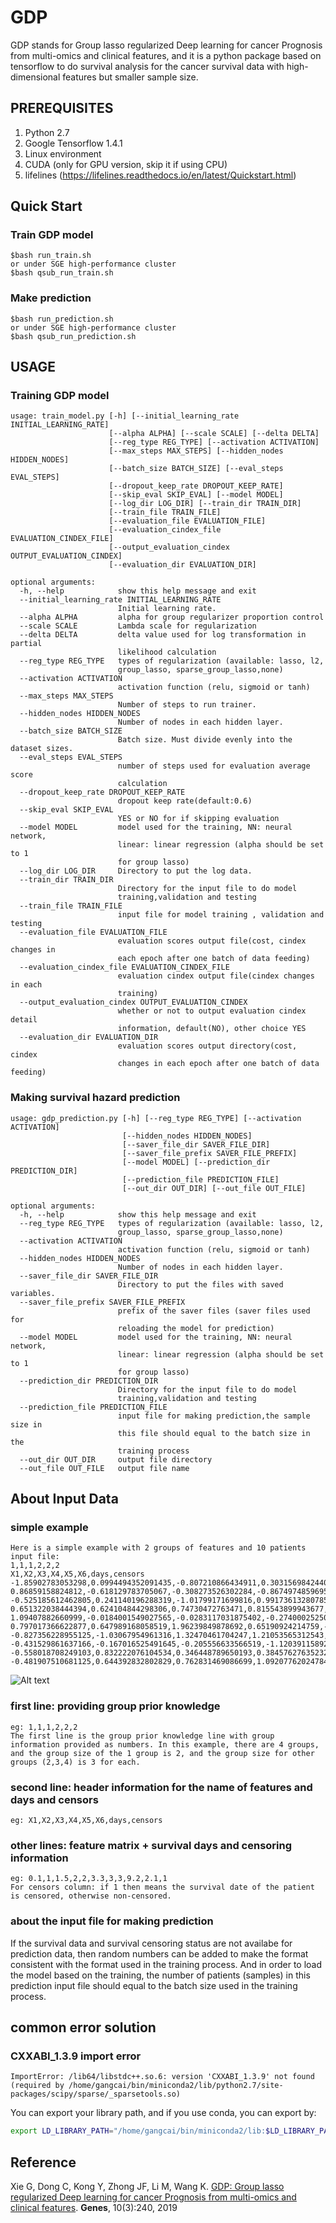 # GDP 

GDP stands for Group lasso regularized Deep learning for cancer Prognosis from multi-omics and clinical features, and it is a python package based on tensorflow to do survival analysis for the cancer survival data with high-dimensional features but smaller sample size.

## PREREQUISITES

1. Python 2.7
2. Google Tensorflow 1.4.1
3. Linux environment
4. CUDA (only for GPU version, skip it if using CPU)
5. lifelines (https://lifelines.readthedocs.io/en/latest/Quickstart.html)

## Quick Start
### Train GDP model

```
$bash run_train.sh
or under SGE high-performance cluster
$bash qsub_run_train.sh
```
### Make prediction
```
$bash run_prediction.sh
or under SGE high-performance cluster
$bash qsub_run_prediction.sh
```

## USAGE 

### Training GDP model
```
usage: train_model.py [-h] [--initial_learning_rate INITIAL_LEARNING_RATE]
                      [--alpha ALPHA] [--scale SCALE] [--delta DELTA]
                      [--reg_type REG_TYPE] [--activation ACTIVATION]
                      [--max_steps MAX_STEPS] [--hidden_nodes HIDDEN_NODES]
                      [--batch_size BATCH_SIZE] [--eval_steps EVAL_STEPS]
                      [--dropout_keep_rate DROPOUT_KEEP_RATE]
                      [--skip_eval SKIP_EVAL] [--model MODEL]
                      [--log_dir LOG_DIR] [--train_dir TRAIN_DIR]
                      [--train_file TRAIN_FILE]
                      [--evaluation_file EVALUATION_FILE]
                      [--evaluation_cindex_file EVALUATION_CINDEX_FILE]
                      [--output_evaluation_cindex OUTPUT_EVALUATION_CINDEX]
                      [--evaluation_dir EVALUATION_DIR]

optional arguments:
  -h, --help            show this help message and exit
  --initial_learning_rate INITIAL_LEARNING_RATE
                        Initial learning rate.
  --alpha ALPHA         alpha for group regularizer proportion control
  --scale SCALE         Lambda scale for regularization
  --delta DELTA         delta value used for log transformation in partial
                        likelihood calculation
  --reg_type REG_TYPE   types of regularization (available: lasso, l2,
                        group_lasso, sparse_group_lasso,none)
  --activation ACTIVATION
                        activation function (relu, sigmoid or tanh)
  --max_steps MAX_STEPS
                        Number of steps to run trainer.
  --hidden_nodes HIDDEN_NODES
                        Number of nodes in each hidden layer.
  --batch_size BATCH_SIZE
                        Batch size. Must divide evenly into the dataset sizes.
  --eval_steps EVAL_STEPS
                        number of steps used for evaluation average score
                        calculation
  --dropout_keep_rate DROPOUT_KEEP_RATE
                        dropout keep rate(default:0.6)
  --skip_eval SKIP_EVAL
                        YES or NO for if skipping evaluation
  --model MODEL         model used for the training, NN: neural network,
                        linear: linear regression (alpha should be set to 1
                        for group lasso)
  --log_dir LOG_DIR     Directory to put the log data.
  --train_dir TRAIN_DIR
                        Directory for the input file to do model
                        training,validation and testing
  --train_file TRAIN_FILE
                        input file for model training , validation and testing
  --evaluation_file EVALUATION_FILE
                        evaluation scores output file(cost, cindex changes in
                        each epoch after one batch of data feeding)
  --evaluation_cindex_file EVALUATION_CINDEX_FILE
                        evaluation cindex output file(cindex changes in each
                        training)
  --output_evaluation_cindex OUTPUT_EVALUATION_CINDEX
                        whether or not to output evaluation cindex detail
                        information, default(NO), other choice YES
  --evaluation_dir EVALUATION_DIR
                        evaluation scores output directory(cost, cindex
                        changes in each epoch after one batch of data feeding)

```
### Making survival hazard prediction
```
usage: gdp_prediction.py [-h] [--reg_type REG_TYPE] [--activation ACTIVATION]
                         [--hidden_nodes HIDDEN_NODES]
                         [--saver_file_dir SAVER_FILE_DIR]
                         [--saver_file_prefix SAVER_FILE_PREFIX]
                         [--model MODEL] [--prediction_dir PREDICTION_DIR]
                         [--prediction_file PREDICTION_FILE]
                         [--out_dir OUT_DIR] [--out_file OUT_FILE]

optional arguments:
  -h, --help            show this help message and exit
  --reg_type REG_TYPE   types of regularization (available: lasso, l2,
                        group_lasso, sparse_group_lasso,none)
  --activation ACTIVATION
                        activation function (relu, sigmoid or tanh)
  --hidden_nodes HIDDEN_NODES
                        Number of nodes in each hidden layer.
  --saver_file_dir SAVER_FILE_DIR
                        Directory to put the files with saved variables.
  --saver_file_prefix SAVER_FILE_PREFIX
                        prefix of the saver files (saver files used for
                        reloading the model for prediction)
  --model MODEL         model used for the training, NN: neural network,
                        linear: linear regression (alpha should be set to 1
                        for group lasso)
  --prediction_dir PREDICTION_DIR
                        Directory for the input file to do model
                        training,validation and testing
  --prediction_file PREDICTION_FILE
                        input file for making prediction,the sample size in
                        this file should equal to the batch size in the
                        training process
  --out_dir OUT_DIR     output file directory
  --out_file OUT_FILE   output file name

```

## About Input Data

### simple example
```
Here is a simple example with 2 groups of features and 10 patients input file:
1,1,1,2,2,2
X1,X2,X3,X4,X5,X6,days,censors
-1.85902783053298,0.0994494352091435,-0.807210866434911,0.303156984244015,-0.275110805413045,0.579571367421607,27.7573213813725,1
0.86859158824812,-0.618129783705067,-0.308273526302284,-0.86749748596954,-1.19636100811427,-0.745102422373332,118.705992121249,1
-0.525185612462805,0.241140196288319,-1.01799171699816,0.991736132807852,-1.29180454442748,0.101100728946668,47.2236119511256,0
0.651322038444394,0.624104844298306,0.74730472763471,0.815543899943677,0.771588304339387,-0.466081795713416,195.641828371416,0
1.09407882660999,-0.0184001549027565,-0.0283117031875402,-0.27400025250167,-1.02635165546504,-1.65681317376197,8.72296970337629,1
0.797017366622877,0.647989168058519,1.96239849878692,0.65190924214759,-0.154590911151089,-1.35643031260092,103.915377632488,1
-0.827356228955125,-1.03067954961316,1.32470461704247,1.21053565312543,0.189932779563431,0.0174347878628153,23.692097151167,1
-0.431529861637166,-0.167016525491645,-0.205556633566519,-1.12039115892178,-0.502304556662159,0.410028189118801,85.330219194293,1
-0.558018708249103,0.832222076104534,0.346448789650193,0.384576276352321,0.856890192421964,-1.05987085048325,104.801233112812,1
-0.481907510681125,0.644392832802829,0.762831469086699,1.09207762024784,-0.799866311327226,0.42173466089875,172.114941469374,1
```
![Alt text](example/GDP_Input_Format_Example.png?raw=true "GDP training input example")

### first line: providing group prior knowledge
```
eg: 1,1,1,2,2,2
The first line is the group prior knowledge line with group information provided as numbers. In this example, there are 4 groups,
and the group size of the 1 group is 2, and the group size for other groups (2,3,4) is 3 for each.
```

### second line: header information for the name of features and days and censors
```
eg: X1,X2,X3,X4,X5,X6,days,censors
```

### other lines: feature matrix + survival days and censoring information
```
eg: 0.1,1,1.5,2,2,3.3,3,3,9.2,2.1,1
For censors column: if 1 then means the survival date of the patient is censored, otherwise non-censored.
```
### about the input file for making prediction
If the survival data and survival censoring status are not availabe for prediction data, then random numbers can be added to make the format consistent with the format used in the training process. And in order to load the model based on the training, the number of patients (samples) in this prediction input file should equal to the batch size used in the training process.

## common error solution

### CXXABI_1.3.9 import error

```
ImportError: /lib64/libstdc++.so.6: version 'CXXABI_1.3.9' not found (required by /home/gangcai/bin/miniconda2/lib/python2.7/site-packages/scipy/sparse/_sparsetools.so)
```
You can export your library path, and if you use conda, you can export by:
```bash
export LD_LIBRARY_PATH="/home/gangcai/bin/miniconda2/lib:$LD_LIBRARY_PATH"
```

## Reference

Xie G, Dong C, Kong Y, Zhong JF, Li M, Wang K. [GDP: Group lasso regularized Deep learning for cancer Prognosis from multi-omics and clinical features](https://www.mdpi.com/2073-4425/10/3/240). **Genes**, 10(3):240, 2019
